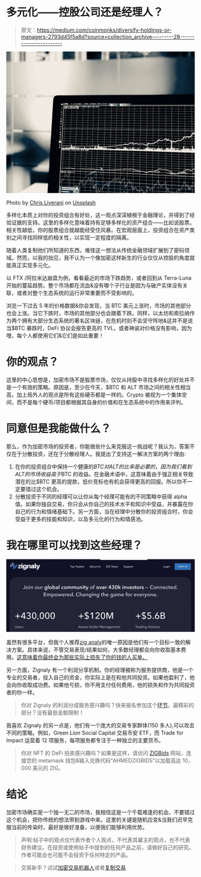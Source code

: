 # 多元化——控股公司还是经理人？

> 原文：<https://medium.com/coinmonks/diversify-holdings-or-managers-2793d45f5a8d?source=collection_archive---------28----------------------->

![](img/29349121ca0a946b8d74168f2b5faba9.png)

Photo by [Chris Liverani](https://unsplash.com/@chrisliverani?utm_source=medium&utm_medium=referral) on [Unsplash](https://unsplash.com?utm_source=medium&utm_medium=referral)

多样化本质上对你的投资组合有好处，这一观点深深植根于金融理论，并得到了经验证据的支持。这里的多样化意味着持有足够多样化的资产组合——比如说股票。相关性越低，你的股票组合就越能经受住风暴。在宏观层面上，投资组合在资产类别之间寻找同样低的相关性，以实现一定程度的隔离。

随着人类复制他们所知道的东西，难怪这一想法从传统金融领域扩展到了密码领域。然而，以我的拙见，我不认为一个像加密这样新生的行业仅仅从控股的角度就能真正实现多元化。

以 FTX /阿拉米达崩盘为例，看看最近的市场下跌趋势，或者回到从 Terra-Luna 开始的蔓延趋势。整个市场都在流血&没有哪个子行业是因为与破产实体没有关联，或者对整个生态系统的运行非常重要而不受影响的。

浏览一下过去 5 年的价格数据&你会发现，当 BTC 美元上涨时，市场的其他部分也会上涨。当它下跌时，市场的其他部分也会跟着下跌。同样，以太坊和索拉纳作为两个拥有大部分生态系统的著名区块链，在危机时刻不会坚守阵地&这并不是说当$BTC 暴跌时，DeFi 协议会报告更高的 TVL，或者神谕对价格没有影响，因为嘿，每个人都使用它们&它们是如此重要！

# 你的观点？

这里的中心思想是，加密市场不是股票市场，仅仅从持股中寻找多样化的好处并不是一个有效的策略。原因是，至少在今天，$BTC 和 ALT 市场之间的相关性相当高，加上局外人的观点是所有这些硬币都是一样的。Crypto 被视为一个集体空间，而不是每个硬币/项目都根据其自身的价值和在生态系统中的作用来评判。

# 同意但是我能做什么？

那么，作为加密市场的投资者，你能做些什么来克服这一挑战呢？我认为，答案不仅在于分散投资，还在于分散经理人。我提出了支持这一解决方案的两个理由:

1.  在你的投资组合中保持一个健康的$BTC 对 ALT 的比率是必要的，因为我们看到 ALT 的市场收益高于$BTC 的收益。在金融术语中，这意味着由于强正相关导致潜在的比$BTC 更高的提款，低价竞标也有机会获得更高的回报。所以你不一定要错过这个机会。
2.  分散投资于不同的经理可以让你从每个经理可能有的不同策略中获得 alpha 值。如果你独自交易，你只会从你自己的技术水平和知识中受益，并暴露在你自己的行为和情绪基础下。另一方面，当在经理中分散你的投资组合时，你会受益于更多的技能和知识，以及多元化的行为和情感池。

# 我在哪里可以找到这些经理？

![](img/b5dfcb2ad6059e2459dd5f53abfeb92f.png)

虽然有很多平台，但我个人推荐[zig analy](https://zignaly.com/)的唯一原因是他们有一个目标一致的解决方案。具体来说，不管交易表现/结果如何，大多数经理都会向你收取基本费用。[这意味着你最终会为那些实际上损失了你的钱的人买单。](/coinmonks/is-zignaly-fair-finance-for-all-2fb50bdae9b0)

另一方面，Zignaly 有一个利润分享机制。你的经理被称为服务提供商，他是一个专业的交易者，投入自己的资金，你实际上是在和他共同投资。如果他盈利了，他会向你收取成功费。如果他亏损，你不用支付任何费用，他的损失和作为共同投资者的你一样。

> 你对 Zignaly 的利润分成服务感兴趣吗？快来报名参加这个[环节](https://zignaly.com/app/signup/?invite=ahmedzig-)。最精彩的部分？没有最低金额限制！

我喜欢 Zignaly 的另一点是，他们有一个庞大的交易专家群体(150 多人),可以攻击不同的策略。例如，Green Lion Social Capital 交易币安 ETF，而 Trade for Impact 运营着 12 项服务，每项服务都专注于一种独立的主要货币。

> 你对 NFT 的 DeFi 拍卖感兴趣吗？如果是这样，请访问 [ZIGBids](http://www.zigbids.zignaly.com) 网站，连接您的 metamask 钱包&输入兑换代码“AHMEDZIGBIDS”以加载高达 10，000 美元的 ZIG。

# **结论**

加密市场确实是一个独一无二的市场，我相信这是一个千载难逢的机会。不要错过这个机会，把你传统的想法带到游戏中来。这里的关键是随机应变&当我们迟早克服当前的传染时，最好是做好准备，以便我们能够利用优势。

> 声明:帖子中的观点仅代表作者个人观点，不代表其雇主的观点，也不代表财务建议。在投资或使用帖子中提到的任何产品之前，请做好自己的研究。作者可能会也可能不会投资于任何特定的产品。

> 交易新手？试试[加密交易机器人](/coinmonks/crypto-trading-bot-c2ffce8acb2a)或者[复制交易](/coinmonks/top-10-crypto-copy-trading-platforms-for-beginners-d0c37c7d698c)
